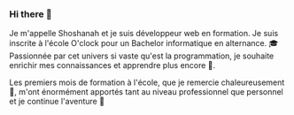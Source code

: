 ### Hi there 👋

Je m'appelle Shoshanah et je suis développeur web en formation. Je suis inscrite à l'école O'clock pour un Bachelor informatique en alternance. <font style="vertical-align: inherit;"><font style="vertical-align: inherit;">🎓</font></font>
Passionnée par cet univers si vaste qu'est la programmation, je souhaite enrichir mes connaissances et apprendre plus encore 🤩.

Les premiers mois de formation à l'école, que je remercie chaleureusement <font style="vertical-align: inherit;"><font style="vertical-align: inherit;">🙏</font></font>, m'ont énormément apportés tant au niveau professionnel que personnel et je continue l'aventure 🚀

<!--
**ShoshanahBarzilai/ShoshanahBarzilai** is a ✨ _special_ ✨ repository because its `README.md` (this file) appears on your GitHub profile.

Here are some ideas to get you started:

- 🔭 I’m currently working on ...
- 🌱 I’m currently learning ...
- 👯 I’m looking to collaborate on ...
- 🤔 I’m looking for help with ...
- 💬 Ask me about ...
- 📫 How to reach me: ...
- 😄 Pronouns: ...
- ⚡ Fun fact: ...
-->
